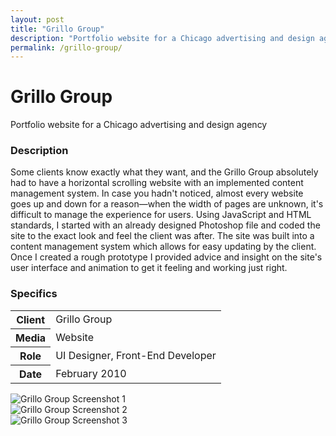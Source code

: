 ```yaml
---
layout: post
title: "Grillo Group"
description: "Portfolio website for a Chicago advertising and design agency"
permalink: /grillo-group/
---
```


<div class="masthead bg-gradient">
	<div class="grid-frame soft-double-sides soft-triple-sides@md soft-double-top soft-triple-bottom">
		<h1 class="masthead-title flush soft-half-top">Grillo Group</h1>
		<p class="masthead-lead flush">Portfolio website for a Chicago advertising and design agency</p>
	</div>
</div>
<section class="border-bottom-gray">
	<div class="grid-frame soft-sides hard@md">
		<div class="col-group">
			<div class="col hard-bottom soft-triple-bottom@md">
				<h3>Description</h3>
				<p>Some clients know exactly what they want, and the Grillo Group absolutely had to have a horizontal scrolling website with an implemented content management system. In case you hadn't noticed, almost every website goes up and down for a reason&mdash;when the width of pages are unknown, it's difficult to manage the experience for users. Using JavaScript and HTML standards, I started with an already designed Photoshop file and coded the site to the exact look and feel the client was after. The site was built into a content management system which allows for easy updating by the client. Once I created a rough prototype I provided advice and insight on the site's user interface and animation to get it feeling and working just right.</p>
			</div>
			<div class="col soft-double-top soft-triple-top@md 1/3@md">
				<h3>Specifics</h3>
				<table>
					<tbody>
						<tr>
							<th>Client</th>
							<td>Grillo Group</td>
						</tr>
						<tr>
							<th>Media</th>
							<td>Website</td>
						</tr>
						<tr>
							<th>Role</th>
							<td>UI Designer, Front-End Developer</td>
						</tr>
						<tr>
							<th>Date</th>
							<td>February 2010</td>
						</tr>
					</tbody>
				</table>
			</div>
		</div>
	</div>
</section>
<section class="border-bottom-gray bg-silver@md">
	<div class="grid-frame soft-triple-ends soft-double-sides soft-triple-sides@md">
		<div class="grid grid-with-gutter">
			<div class="grid-cell">
				<img src="https://jessetrippecdn.appspot.com/images/grillo-1.png" alt="Grillo Group Screenshot 1" class="project-img">
				<div class="grid grid-with-gutter">
					<div class="grid-cell 1/2@md">
						<img src="https://jessetrippecdn.appspot.com/images/grillo-2.png" alt="Grillo Group Screenshot 2" class="project-img flush-bottom@md">
					</div>
					<div class="grid-cell 1/2@md">
						<img src="https://jessetrippecdn.appspot.com/images/grillo-3.png" alt="Grillo Group Screenshot 3" class="project-img flush-bottom">
					</div>
				</div>
			</div>
		</div>
	</div>
</section>
